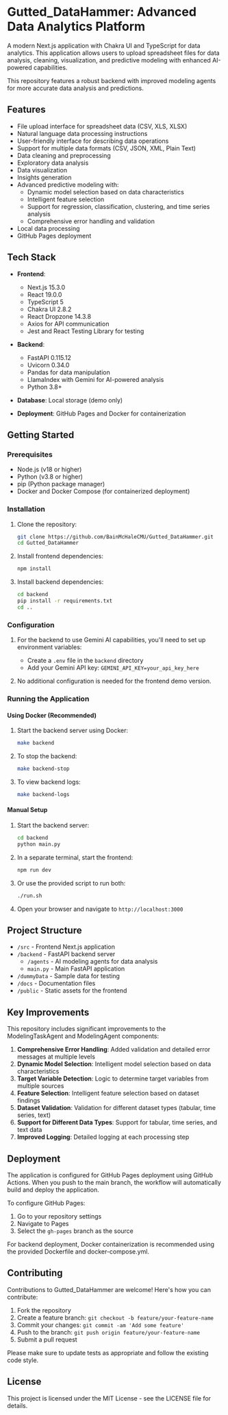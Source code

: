 # Gutted_DataHammer: Advanced Data Analytics Platform

A modern Next.js application with Chakra UI and TypeScript for data analytics. This application allows users to upload spreadsheet files for data analysis, cleaning, visualization, and predictive modeling with enhanced AI-powered capabilities.

This repository features a robust backend with improved modeling agents for more accurate data analysis and predictions.

## Features

- File upload interface for spreadsheet data (CSV, XLS, XLSX)
- Natural language data processing instructions
- User-friendly interface for describing data operations
- Support for multiple data formats (CSV, JSON, XML, Plain Text)
- Data cleaning and preprocessing
- Exploratory data analysis
- Data visualization
- Insights generation
- Advanced predictive modeling with:
  - Dynamic model selection based on data characteristics
  - Intelligent feature selection
  - Support for regression, classification, clustering, and time series analysis
  - Comprehensive error handling and validation
- Local data processing
- GitHub Pages deployment

## Tech Stack

- **Frontend**: 
  - Next.js 15.3.0
  - React 19.0.0
  - TypeScript 5
  - Chakra UI 2.8.2
  - React Dropzone 14.3.8
  - Axios for API communication
  - Jest and React Testing Library for testing

- **Backend**: 
  - FastAPI 0.115.12
  - Uvicorn 0.34.0
  - Pandas for data manipulation
  - LlamaIndex with Gemini for AI-powered analysis
  - Python 3.8+

- **Database**: Local storage (demo only)
- **Deployment**: GitHub Pages and Docker for containerization

## Getting Started

### Prerequisites

- Node.js (v18 or higher)
- Python (v3.8 or higher)
- pip (Python package manager)
- Docker and Docker Compose (for containerized deployment)

### Installation

1. Clone the repository:
   ```bash
   git clone https://github.com/BainMcHaleCMU/Gutted_DataHammer.git
   cd Gutted_DataHammer
   ```

2. Install frontend dependencies:
   ```bash
   npm install
   ```

3. Install backend dependencies:
   ```bash
   cd backend
   pip install -r requirements.txt
   cd ..
   ```

### Configuration

1. For the backend to use Gemini AI capabilities, you'll need to set up environment variables:
   - Create a `.env` file in the `backend` directory
   - Add your Gemini API key: `GEMINI_API_KEY=your_api_key_here`

2. No additional configuration is needed for the frontend demo version.

### Running the Application

#### Using Docker (Recommended)

1. Start the backend server using Docker:
   ```bash
   make backend
   ```

2. To stop the backend:
   ```bash
   make backend-stop
   ```

3. To view backend logs:
   ```bash
   make backend-logs
   ```

#### Manual Setup

1. Start the backend server:
   ```bash
   cd backend
   python main.py
   ```

2. In a separate terminal, start the frontend:
   ```bash
   npm run dev
   ```

3. Or use the provided script to run both:
   ```bash
   ./run.sh
   ```

4. Open your browser and navigate to `http://localhost:3000`

## Project Structure

- `/src` - Frontend Next.js application
- `/backend` - FastAPI backend server
  - `/agents` - AI modeling agents for data analysis
  - `main.py` - Main FastAPI application
- `/dummyData` - Sample data for testing
- `/docs` - Documentation files
- `/public` - Static assets for the frontend

## Key Improvements

This repository includes significant improvements to the ModelingTaskAgent and ModelingAgent components:

1. **Comprehensive Error Handling**: Added validation and detailed error messages at multiple levels
2. **Dynamic Model Selection**: Intelligent model selection based on data characteristics
3. **Target Variable Detection**: Logic to determine target variables from multiple sources
4. **Feature Selection**: Intelligent feature selection based on dataset findings
5. **Dataset Validation**: Validation for different dataset types (tabular, time series, text)
6. **Support for Different Data Types**: Support for tabular, time series, and text data
7. **Improved Logging**: Detailed logging at each processing step

## Deployment

The application is configured for GitHub Pages deployment using GitHub Actions. When you push to the main branch, the workflow will automatically build and deploy the application.

To configure GitHub Pages:

1. Go to your repository settings
2. Navigate to Pages
3. Select the `gh-pages` branch as the source

For backend deployment, Docker containerization is recommended using the provided Dockerfile and docker-compose.yml.

## Contributing

Contributions to Gutted_DataHammer are welcome! Here's how you can contribute:

1. Fork the repository
2. Create a feature branch: `git checkout -b feature/your-feature-name`
3. Commit your changes: `git commit -am 'Add some feature'`
4. Push to the branch: `git push origin feature/your-feature-name`
5. Submit a pull request

Please make sure to update tests as appropriate and follow the existing code style.

## License

This project is licensed under the MIT License - see the LICENSE file for details.
